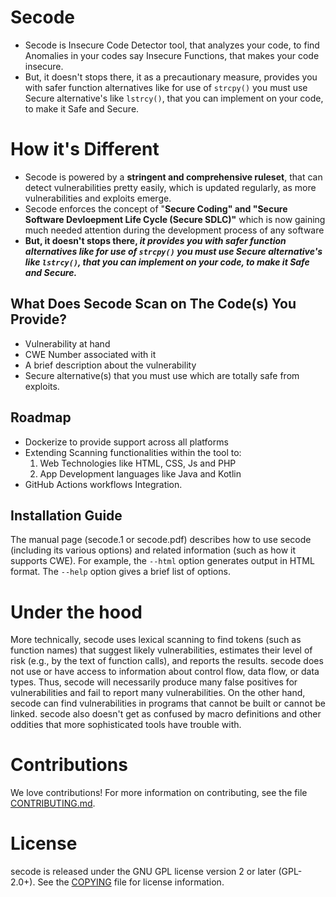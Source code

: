 # Secode
- Secode is Insecure Code Detector tool, that analyzes your code, to find Anomalies in your codes say Insecure Functions, that makes your code insecure. 
- But, it doesn't stops there, it as a precautionary measure, provides you with safer function alternatives like for use of `strcpy()` you must use Secure alternative's like `lstrcy()`, that you can implement on your code, to make it Safe and Secure.

# How it's Different
- Secode is powered by a **stringent and comprehensive ruleset**, that can detect vulnerabilities pretty easily, which is updated regularly, 
as more vulnerabilities and exploits emerge.
- Secode enforces the concept of "**Secure Coding" and "Secure Software Devloepment Life Cycle (Secure SDLC)"** which is now gaining much needed attention during the 
development process of any software
- **But, it doesn't stops there, _it provides you with safer function alternatives like for use of `strcpy()` you must use Secure alternative's like `lstrcy()`, that you can implement on your code, to make it Safe and Secure._**

## What Does Secode Scan on The Code(s) You Provide?
- Vulnerability at hand
- CWE Number associated with it
- A brief description about the vulnerability
- Secure alternative(s) that you must use which are totally safe from exploits.

## Roadmap
- Dockerize to provide support across all platforms
- Extending Scanning functionalities within the tool to: 
    1. Web Technologies like HTML, CSS, Js and PHP
    2. App Development languages like Java and Kotlin
- GitHub Actions workflows Integration.

## Installation Guide
The manual page (secode.1 or secode.pdf) describes how to use
secode (including its various options) and related information
(such as how it supports CWE).  For example, the `--html` option generates
output in HTML format. The `--help` option gives a brief list of options.

# Under the hood

More technically, secode uses lexical scanning to find tokens
(such as function names) that suggest likely vulnerabilities, estimates their
level of risk (e.g., by the text of function calls), and reports the results.
secode does not use or have access to information about control flow,
data flow, or data types.  Thus, secode will necessarily
produce many false positives for vulnerabilities and fail to report
many vulnerabilities.  On the other hand, secode can find
vulnerabilities in programs that cannot be built or cannot be linked.
secode also doesn't get as confused by macro definitions
and other oddities that more sophisticated tools have trouble with.

# Contributions

We love contributions!  For more information on contributing, see
the file [CONTRIBUTING.md](CONTRIBUTING.md).

# License

secode is released under the GNU GPL license version 2 or later (GPL-2.0+).
See the [COPYING](COPYING) file for license information.
